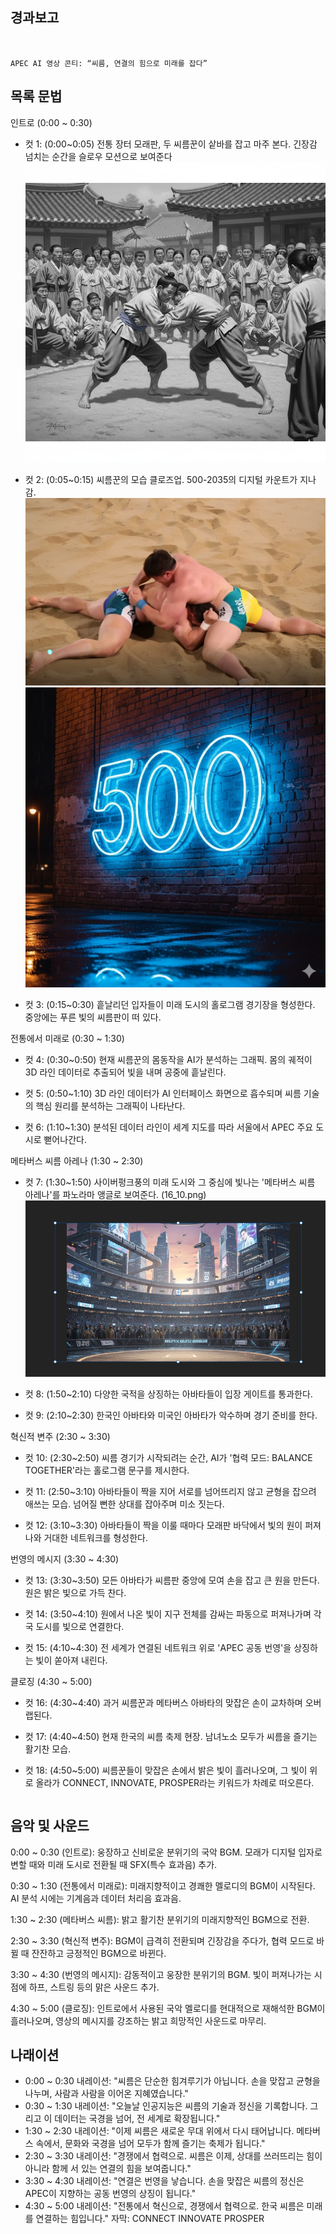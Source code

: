 

## 경과보고

```


APEC AI 영상 콘티: “씨름, 연결의 힘으로 미래를 잡다”
```

## 목록 문법



인트로 (0:00 ~ 0:30)
- 컷 1: (0:00~0:05) 전통 장터 모래판, 두 씨름꾼이 샅바를 잡고 마주 본다. 긴장감 넘치는 순간을 슬로우 모션으로 보여준다![alt text](KakaoTalk_20250919_113409173-1.jpg)

- 컷 2: (0:05~0:15) 씨름꾼의 모습  클로즈업. 500-2035의 디지털 카운트가 지나감.
![alt text](KakaoTalk_20250919_100225261_02-1.png)
![alt text](unnamed.png)
- 컷 3: (0:15~0:30) 흩날리던 입자들이 미래 도시의 홀로그램 경기장을 형성한다. 중앙에는 푸른 빛의 씨름판이 떠 있다.

전통에서 미래로 (0:30 ~ 1:30)
- 컷 4: (0:30~0:50) 현재 씨름꾼의 몸동작을 AI가 분석하는 그래픽. 몸의 궤적이 3D 라인 데이터로 추출되어 빛을 내며 공중에 흩날린다.

- 컷 5: (0:50~1:10) 3D 라인 데이터가 AI 인터페이스 화면으로 흡수되며 씨름 기술의 핵심 원리를 분석하는 그래픽이 나타난다.

- 컷 6: (1:10~1:30) 분석된 데이터 라인이 세계 지도를 따라 서울에서 APEC 주요 도시로 뻗어나간다.

메타버스 씨름 아레나 (1:30 ~ 2:30)
- 컷 7: (1:30~1:50) 사이버펑크풍의 미래 도시와 그 중심에 빛나는 '메타버스 씨름 아레나'를 파노라마 앵글로 보여준다.
(16_10.png)
![alt text](16_10-1.png)
- 컷 8: (1:50~2:10) 다양한 국적을 상징하는 아바타들이 입장 게이트를 통과한다.

- 컷 9: (2:10~2:30) 한국인 아바타와 미국인 아바타가 악수하며 경기 준비를 한다.

혁신적 변주 (2:30 ~ 3:30)
- 컷 10: (2:30~2:50) 씨름 경기가 시작되려는 순간, AI가 '협력 모드: BALANCE TOGETHER'라는 홀로그램 문구를 제시한다.

- 컷 11: (2:50~3:10) 아바타들이 짝을 지어 서로를 넘어뜨리지 않고 균형을 잡으려 애쓰는 모습. 넘어질 뻔한 상대를 잡아주며 미소 짓는다.

- 컷 12: (3:10~3:30) 아바타들이 짝을 이룰 때마다 모래판 바닥에서 빛의 원이 퍼져나와 거대한 네트워크를 형성한다.

번영의 메시지 (3:30 ~ 4:30)
- 컷 13: (3:30~3:50) 모든 아바타가 씨름판 중앙에 모여 손을 잡고 큰 원을 만든다. 원은 밝은 빛으로 가득 찬다.

- 컷 14: (3:50~4:10) 원에서 나온 빛이 지구 전체를 감싸는 파동으로 퍼져나가며 각국 도시를 빛으로 연결한다.

- 컷 15: (4:10~4:30) 전 세계가 연결된 네트워크 위로 'APEC 공동 번영'을 상징하는 빛이 쏟아져 내린다.

클로징 (4:30 ~ 5:00)
- 컷 16: (4:30~4:40) 과거 씨름꾼과 메타버스 아바타의 맞잡은 손이 교차하며 오버랩된다.

- 컷 17: (4:40~4:50) 현재 한국의 씨름 축제 현장. 남녀노소 모두가 씨름을 즐기는 활기찬 모습.

- 컷 18: (4:50~5:00) 씨름꾼들이 맞잡은 손에서 밝은 빛이 흘러나오며, 그 빛이 위로 올라가 CONNECT, INNOVATE, PROSPER라는 키워드가 차례로 떠오른다.
```
```
##  음악 및 사운드
0:00 ~ 0:30 (인트로): 웅장하고 신비로운 분위기의 국악 BGM. 모래가 디지털 입자로 변할 때와 미래 도시로 전환될 때 SFX(특수 효과음) 추가.

0:30 ~ 1:30 (전통에서 미래로): 미래지향적이고 경쾌한 멜로디의 BGM이 시작된다. AI 분석 시에는 기계음과 데이터 처리음 효과음.

1:30 ~ 2:30 (메타버스 씨름): 밝고 활기찬 분위기의 미래지향적인 BGM으로 전환.

2:30 ~ 3:30 (혁신적 변주): BGM이 급격히 전환되며 긴장감을 주다가, 협력 모드로 바뀔 때 잔잔하고 긍정적인 BGM으로 바뀐다.

3:30 ~ 4:30 (번영의 메시지): 감동적이고 웅장한 분위기의 BGM. 빛이 퍼져나가는 시점에 하프, 스트링 등의 맑은 사운드 추가.

4:30 ~ 5:00 (클로징): 인트로에서 사용된 국악 멜로디를 현대적으로 재해석한 BGM이 흘러나오며, 영상의 메시지를 강조하는 밝고 희망적인 사운드로 마무리.

## 나래이션

- 0:00 ~ 0:30	내레이션: "씨름은 단순한 힘겨루기가 아닙니다. 손을 맞잡고 균형을 나누며, 사람과 사람을 이어온 지혜였습니다."
- 0:30 ~ 1:30	내레이션: "오늘날 인공지능은 씨름의 기술과 정신을 기록합니다. 그리고 이 데이터는 국경을 넘어, 전 세계로 확장됩니다."
- 1:30 ~ 2:30	내레이션: "이제 씨름은 새로운 무대 위에서 다시 태어납니다. 메타버스 속에서, 문화와 국경을 넘어 모두가 함께 즐기는 축제가 됩니다."
- 2:30 ~ 3:30	내레이션: "경쟁에서 협력으로. 씨름은 이제, 상대를 쓰러뜨리는 힘이 아니라 함께 서 있는 연결의 힘을 보여줍니다."
- 3:30 ~ 4:30	내레이션: "연결은 번영을 낳습니다. 손을 맞잡은 씨름의 정신은 APEC이 지향하는 공동 번영의 상징이 됩니다."
- 4:30 ~ 5:00	내레이션: "전통에서 혁신으로, 경쟁에서 협력으로. 한국 씨름은 미래를 연결하는 힘입니다." 자막: CONNECT INNOVATE PROSPER
```
